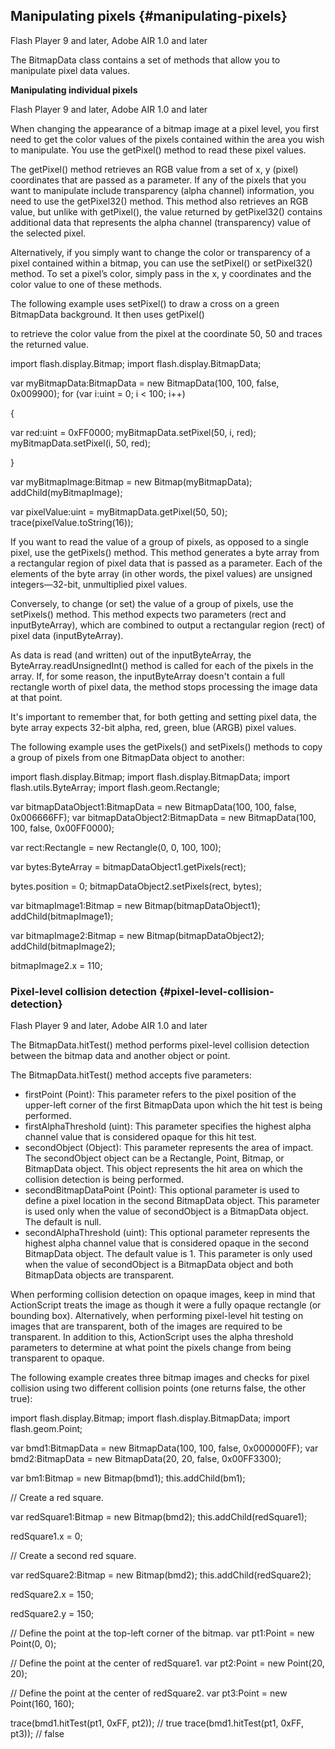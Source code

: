## Manipulating pixels {#manipulating-pixels}

Flash Player 9 and later, Adobe AIR 1.0 and later

The BitmapData class contains a set of methods that allow you to manipulate pixel data values.

**Manipulating individual pixels**

Flash Player 9 and later, Adobe AIR 1.0 and later

When changing the appearance of a bitmap image at a pixel level, you first need to get the color values of the pixels contained within the area you wish to manipulate. You use the getPixel() method to read these pixel values.

The getPixel() method retrieves an RGB value from a set of x, y (pixel) coordinates that are passed as a parameter. If any of the pixels that you want to manipulate include transparency (alpha channel) information, you need to use the getPixel32() method. This method also retrieves an RGB value, but unlike with getPixel(), the value returned by getPixel32() contains additional data that represents the alpha channel (transparency) value of the selected pixel.

Alternatively, if you simply want to change the color or transparency of a pixel contained within a bitmap, you can use the setPixel() or setPixel32() method. To set a pixel’s color, simply pass in the x, y coordinates and the color value to one of these methods.

The following example uses setPixel() to draw a cross on a green BitmapData background. It then uses getPixel()

to retrieve the color value from the pixel at the coordinate 50, 50 and traces the returned value.

import flash.display.Bitmap; import flash.display.BitmapData;

var myBitmapData:BitmapData = new BitmapData(100, 100, false, 0x009900); for (var i:uint = 0; i &lt; 100; i++)

{

var red:uint = 0xFF0000; myBitmapData.setPixel(50, i, red); myBitmapData.setPixel(i, 50, red);

}

var myBitmapImage:Bitmap = new Bitmap(myBitmapData); addChild(myBitmapImage);

var pixelValue:uint = myBitmapData.getPixel(50, 50); trace(pixelValue.toString(16));

If you want to read the value of a group of pixels, as opposed to a single pixel, use the getPixels() method. This method generates a byte array from a rectangular region of pixel data that is passed as a parameter. Each of the elements of the byte array (in other words, the pixel values) are unsigned integers—32-bit, unmultiplied pixel values.

Conversely, to change (or set) the value of a group of pixels, use the setPixels() method. This method expects two parameters (rect and inputByteArray), which are combined to output a rectangular region (rect) of pixel data (inputByteArray).

As data is read (and written) out of the inputByteArray, the ByteArray.readUnsignedInt() method is called for each of the pixels in the array. If, for some reason, the inputByteArray doesn&#039;t contain a full rectangle worth of pixel data, the method stops processing the image data at that point.

It&#039;s important to remember that, for both getting and setting pixel data, the byte array expects 32-bit alpha, red, green, blue (ARGB) pixel values.

The following example uses the getPixels() and setPixels() methods to copy a group of pixels from one BitmapData object to another:

import flash.display.Bitmap; import flash.display.BitmapData; import flash.utils.ByteArray; import flash.geom.Rectangle;

var bitmapDataObject1:BitmapData = new BitmapData(100, 100, false, 0x006666FF); var bitmapDataObject2:BitmapData = new BitmapData(100, 100, false, 0x00FF0000);

var rect:Rectangle = new Rectangle(0, 0, 100, 100);

var bytes:ByteArray = bitmapDataObject1.getPixels(rect);

bytes.position = 0; bitmapDataObject2.setPixels(rect, bytes);

var bitmapImage1:Bitmap = new Bitmap(bitmapDataObject1); addChild(bitmapImage1);

var bitmapImage2:Bitmap = new Bitmap(bitmapDataObject2); addChild(bitmapImage2);

bitmapImage2.x = 110;

### Pixel-level collision detection {#pixel-level-collision-detection}

Flash Player 9 and later, Adobe AIR 1.0 and later

The BitmapData.hitTest() method performs pixel-level collision detection between the bitmap data and another object or point.

The BitmapData.hitTest() method accepts five parameters:

*   firstPoint (Point): This parameter refers to the pixel position of the upper-left corner of the first BitmapData upon which the hit test is being performed.
*   firstAlphaThreshold (uint): This parameter specifies the highest alpha channel value that is considered opaque for this hit test.
*   secondObject (Object): This parameter represents the area of impact. The secondObject object can be a Rectangle, Point, Bitmap, or BitmapData object. This object represents the hit area on which the collision detection is being performed.
*   secondBitmapDataPoint (Point): This optional parameter is used to define a pixel location in the second BitmapData object. This parameter is used only when the value of secondObject is a BitmapData object. The default is null.
*   secondAlphaThreshold (uint): This optional parameter represents the highest alpha channel value that is considered opaque in the second BitmapData object. The default value is 1\. This parameter is only used when the value of secondObject is a BitmapData object and both BitmapData objects are transparent.

When performing collision detection on opaque images, keep in mind that ActionScript treats the image as though it were a fully opaque rectangle (or bounding box). Alternatively, when performing pixel-level hit testing on images that are transparent, both of the images are required to be transparent. In addition to this, ActionScript uses the alpha threshold parameters to determine at what point the pixels change from being transparent to opaque.

The following example creates three bitmap images and checks for pixel collision using two different collision points (one returns false, the other true):

import flash.display.Bitmap; import flash.display.BitmapData; import flash.geom.Point;

var bmd1:BitmapData = new BitmapData(100, 100, false, 0x000000FF); var bmd2:BitmapData = new BitmapData(20, 20, false, 0x00FF3300);

var bm1:Bitmap = new Bitmap(bmd1); this.addChild(bm1);

// Create a red square.

var redSquare1:Bitmap = new Bitmap(bmd2); this.addChild(redSquare1);

redSquare1.x = 0;

// Create a second red square.

var redSquare2:Bitmap = new Bitmap(bmd2); this.addChild(redSquare2);

redSquare2.x = 150;

redSquare2.y = 150;

// Define the point at the top-left corner of the bitmap. var pt1:Point = new Point(0, 0);

// Define the point at the center of redSquare1\. var pt2:Point = new Point(20, 20);

// Define the point at the center of redSquare2\. var pt3:Point = new Point(160, 160);

trace(bmd1.hitTest(pt1, 0xFF, pt2)); // true trace(bmd1.hitTest(pt1, 0xFF, pt3)); // false